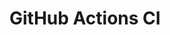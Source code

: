 # GitHub Actions CI





























































































































































































































































































































































































































































































































































































































































































































































































































































































































































































































































































































































































































































































































































